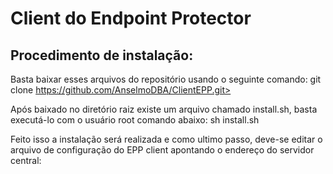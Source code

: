 # Client do Endpoint Protector
## Procedimento de instalação:
Basta baixar esses arquivos do repositório usando o seguinte comando:
    git clone https://github.com/AnselmoDBA/ClientEPP.git>

Após baixado no diretório raiz existe um arquivo chamado install.sh, basta executá-lo com o usuário root comando abaixo:
    sh install.sh

Feito isso a instalação será realizada e como ultimo passo, deve-se editar o arquivo de configuração do EPP client apontando o endereço do servidor central:



